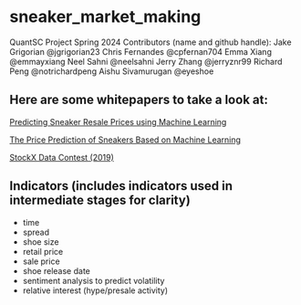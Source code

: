# sneaker_market_making
QuantSC Project Spring 2024 Contributors (name and github handle):
Jake Grigorian @jgrigorian23
Chris Fernandes @cpfernan704
Emma Xiang @emmayxiang
Neel Sahni @neelsahni
Jerry Zhang @jerryznr99
Richard Peng @notrichardpeng
Aishu Sivamurugan @eyeshoe

## Here are some whitepapers to take a look at:
[Predicting Sneaker Resale Prices using Machine Learning](https://www.researchgate.net/publication/349490187_Predicting_Sneaker_Resale_Prices_using_Machine_Learning)

[The Price Prediction of Sneakers Based on Machine Learning](https://ieeexplore.ieee.org/document/9763648)

[StockX Data Contest (2019)](https://stockx.com/news/the-2019-data-contest/)


## Indicators (includes indicators used in intermediate stages for clarity)
* time
* spread
* shoe size
* retail price
* sale price
* shoe release date
* sentiment analysis to predict volatility
* relative interest (hype/presale activity)

